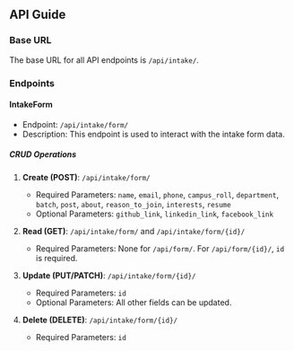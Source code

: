 ## API Guide

### Base URL

The base URL for all API endpoints is `/api/intake/`.

### Endpoints

#### IntakeForm

- Endpoint: `/api/intake/form/`
- Description: This endpoint is used to interact with the intake form data.

##### CRUD Operations

1. **Create (POST)**: `/api/intake/form/`
   - Required Parameters: `name`, `email`, `phone`, `campus_roll`, `department`, `batch`, `post`, `about`, `reason_to_join`, `interests`, `resume`
   - Optional Parameters: `github_link`, `linkedin_link`, `facebook_link`

2. **Read (GET)**: `/api/intake/form/` and `/api/intake/form/{id}/`
   - Required Parameters: None for `/api/form/`. For `/api/form/{id}/`, `id` is required.

3. **Update (PUT/PATCH)**: `/api/intake/form/{id}/`
   - Required Parameters: `id`
   - Optional Parameters: All other fields can be updated.

4. **Delete (DELETE)**: `/api/intake/form/{id}/`
   - Required Parameters: `id`

